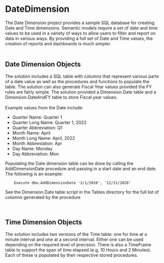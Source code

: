 # DateDimension
The Date Dimension project provides a sample SQL database for creating Date and Time dimensions. Semantic models require a set of date and time values to be used in a variety of ways to allow users to filter and report on data in various ways. By providing a full set of Date and Time values, the creation of reports and dashboards is much simpler.
<br/>
<br/>

## Date Dimension Objects
The solution includes a SQL table with columns that represent various parts of a date value as well as the procedures and functions to populate the table. The solution can also generate Fiscal Year values provided the FY rules are fairly simple. The solution provided a Dimension.Date table and a Dimension.DateAndFY table to store Fiscal year values.  
<br/>
Example values from the Date include:
* Quarter Name:  Quarter 1
* Quarter Long Name:  Quarter 1, 2022
* Quarter Abbreviation:  Q1
* Month Name:  April
* Month Long Name:  April, 2022
* Month Abbreviation:  Apr
* Day Name:  Monday
* Day Abbreviation:  Mon

Populating the Date dimension table can be done by calling the AddDimensionDate procedure and passing in a start date and an end date. The following is an example:  

        Execute dbo.AddDimensionDate '1/1/2010', '12/31/2020'

See the Dimension.Date table script in the Tables directory for the full list of columns generated by the procedure</p>
<br/>

## Time Dimension Objects
The solution includes two versions of the Time table: one for time at a minute interval and one at a second interval. Either one can be used depending on the required level of precision. There is also a TimeFrame table to support the span of time elapsed (e.g. 10 Hours and 2 Minutes). Each of these is populated by their respective stored procedures. 
